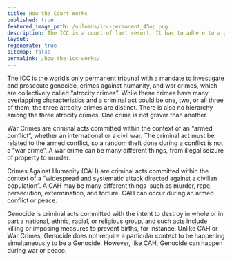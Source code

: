 ```yaml
---
title: How the Court Works
published: true
featured_image_path: /uploads/icc-permanent_45op.png
description: The ICC is a court of last resort. It has to adhere to a great number of rules to determine where and when it can operate.
layout:
regenerate: true
sitemap: false
permalink: /how-the-icc-works/
---
```



The ICC is the world’s only permanent tribunal with a mandate to investigate and prosecute genocide, crimes against humanity, and war crimes, which are collectively called “atrocity crimes”. While these crimes have many overlapping characteristics and a criminal act could be one, two, or all three of them, the three atrocity crimes are distinct. There is also no hierarchy among the three atrocity crimes. One crime is not graver than another.

War Crimes are criminal acts committed within the context of an “armed conflict”, whether an international or a civil war. The criminal act must be related to the armed conflict, so a random theft done during a conflict is not a “war crime”. A war crime can be many different things, from illegal seizure of property to murder.

Crimes Against Humanity (CAH) are criminal acts committed within the context of a “widespread and systematic attack directed against a civilian population”. A CAH may be many different things &nbsp;such as murder, rape, persecution, extermination, and torture. CAH can occur during an armed conflict or peace.

Genocide is criminal acts committed with the intent to destroy in whole or in part a national, ethnic, racial, or religious group, and such acts include killing or imposing measures to prevent births, for instance. Unlike CAH or War Crimes, Genocide does not require a particular context to be happening simultaneously to be a Genocide. However, like CAH, Genocide can happen during war or peace.